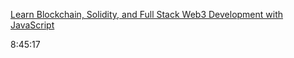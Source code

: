 [Learn Blockchain, Solidity, and Full Stack Web3 Development with JavaScript](https://youtu.be/gyMwXuJrbJQ)

8:45:17
